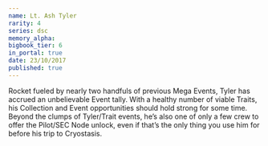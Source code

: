 ```yaml
---
name: Lt. Ash Tyler
rarity: 4
series: dsc
memory_alpha:
bigbook_tier: 6
in_portal: true
date: 23/10/2017
published: true
---
```


Rocket fueled by nearly two handfuls of previous Mega Events, Tyler has accrued an unbelievable Event tally. With a healthy number of viable Traits, his Collection and Event opportunities should hold strong for some time. Beyond the clumps of Tyler/Trait events, he’s also one of only a few crew to offer the Pilot/SEC Node unlock, even if that’s the only thing you use him for before his trip to Cryostasis.
